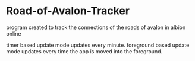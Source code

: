 # Road-of-Avalon-Tracker
program created to track the connections of the roads of avalon in albion online

timer based update mode updates every minute.
foreground based update mode updates every time the app is moved into the foreground.

